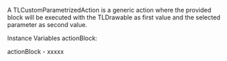 A TLCustomParametrizedAction is a generic action where the provided block will be executed with the TLDrawable as first value and the selected parameter as second value.

Instance Variables
	actionBlock:		<Object>

actionBlock
	- xxxxx
